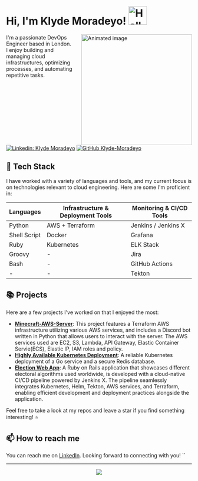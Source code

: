 # Hi, I'm Klyde Moradeyo! <img src="https://media.giphy.com/media/mGcNjsfWAjY5AEZNw6/giphy.gif" width="50" alt="Hello!">

<img align='right' src="https://media0.giphy.com/media/v1.Y2lkPTc5MGI3NjExMGJjZjJlYWUzNmEwM2EyNzhlMDc0MTc3YzUzNDVlZTRjZGRmOTZjMCZlcD12MV9pbnRlcm5hbF9naWZzX2dpZklkJmN0PWc/2IudUHdI075HL02Pkk/giphy.gif" width="300" style="padding-left: 20px" alt="Animated image">

I'm a passionate DevOps Engineer based in London. I enjoy building and managing cloud infrastructures, optimizing processes, and automating repetitive tasks.

[![Linkedin: Klyde Moradeyo](https://img.shields.io/badge/-Klyde%20Moradeyo-blue?style=flat-square&logo=Linkedin&logoColor=white&link=https://www.linkedin.com/in/klyde-moradeyo-349847197/)](https://www.linkedin.com/in/klyde-moradeyo-349847197/)
[![GitHub Klyde-Moradeyo](https://img.shields.io/github/followers/Klyde-Moradeyo?label=follow&style=social)](https://github.com/Klyde-Moradeyo)

## 🧰 Tech Stack

I have worked with a variety of languages and tools, and my current focus is on technologies relevant to cloud engineering. Here are some I'm proficient in:

| Languages        | Infrastructure & Deployment Tools | Monitoring & CI/CD Tools |
|------------------|-----------------------------------|--------------------------|
| Python           | AWS + Terraform                   | Jenkins / Jenkins X      |
| Shell Script     | Docker                            | Grafana                  |
| Ruby             | Kubernetes                        | ELK Stack                |
| Groovy           | -                                 | Jira                     |
| Bash             | -                                 | GitHub Actions           |
| -                | -                                 | Tekton                   |


## 📚 Projects

Here are a few projects I've worked on that I enjoyed the most:

- [**Minecraft-AWS-Server**](https://github.com/Klyde-Moradeyo/minecraft-AWS-server): This project features a Terraform AWS infrastructure utilizing various AWS services, and includes a Discord bot written in Python that allows users to interact with the server. The AWS services used are EC2, S3, Lambda, API Gateway, Elastic Container Servie(ECS), Elastic IP, IAM roles and policy.
- [**Highly Available Kubernetes Deployment**](https://github.com/Klyde-Moradeyo/k8-go-redis-service): A reliable Kubernetes deployment of a Go service and a secure Redis database.
- [**Election Web App**](https://github.com/Klyde-Moradeyo/election-web-app): A Ruby on Rails application that showcases different electoral algorithms used worldwide, is developed with a cloud-native CI/CD pipeline powered by Jenkins X. The pipeline seamlessly integrates Kubernetes, Helm, Tekton, AWS services, and Terraform, enabling efficient development and deployment practices alongside the application. 


Feel free to take a look at my repos and leave a star if you find something interesting! :star:

## 📫 How to reach me

You can reach me on [LinkedIn](https://www.linkedin.com/in/klyde-moradeyo-349847197/). Looking forward to connecting with you!
``

---

<!-- <a href="">
  <img align="center" src="https://github-readme-stats.vercel.app/api/top-langs/?username=Klyde-Moradeyo">
</a> -->
<p align="center">
  <img src="https://github-readme-streak-stats.herokuapp.com/?user=Klyde-Moradeyo">
</p>
<!-- <a href="">
  <img align="center" src=https://github-readme-stats.vercel.app/api?username=Klyde-Moradeyo&count_private=true>
</a>
 -->

